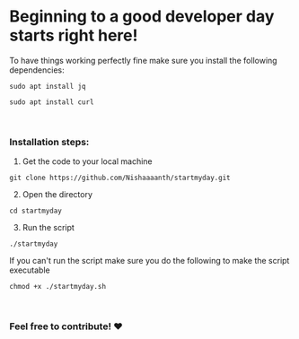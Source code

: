 # Beginning to a good developer day starts right here!

To have things working perfectly fine make sure you install the following dependencies:

`
sudo apt install jq
`

`
sudo apt install curl
`

&nbsp;

### Installation steps:
1. Get the code to your local machine

```shell
git clone https://github.com/Nishaaaanth/startmyday.git
```

2. Open the directory

```shell
cd startmyday
```

3. Run the script

```shell
./startmyday
```

If you can't run the script make sure you do the following to make the script executable

```shell
chmod +x ./startmyday.sh
```
&nbsp;
### Feel free to contribute! :heart:
